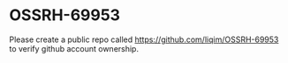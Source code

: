 # OSSRH-69953


Please create a public repo called https://github.com/liqim/OSSRH-69953 to verify github account ownership.
